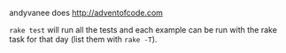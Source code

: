 andyvanee does <http://adventofcode.com>

`rake test` will run all the tests and each example can be run with the rake
task for that day (list them with `rake -T`).
